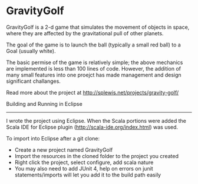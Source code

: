 GravityGolf
======================

GravityGolf is a 2-d game that simulates the movement of objects in space, where they are affected by the gravitational pull of other planets.

The goal of the game is to launch the ball (typically a small red ball) to a Goal (usually white).

The basic permise of the game is relatively simple; the above mechanics are implemented is less than 100 lines of code.
However, the addition of many small features into one proejct has made management and design significant challanges.

Read more about the project at http://splewis.net/projects/gravity-golf/


Building and Running in Eclipse
***************************************

I wrote the project using Eclipse. When the Scala portions were added
the Scala IDE for Eclipse plugin (http://scala-ide.org/index.html) was used.

To import into Eclipse after a git clone:

* Create a new project named GravityGolf
* Import the resources in the cloned folder to the project you created
* Right click the project, select configure, add scala nature
* You may also need to add JUnit 4, help on errors on junit statements/imports
  will let you add it to the build path easily

